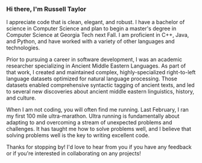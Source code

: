 ### Hi there, I'm Russell Taylor

I appreciate code that is clean, elegant, and robust. I have a bachelor of science in Computer Science and plan to begin a master's degree in Computer Science at Georgia Tech next Fall. I am proficient in C++, Java, and Python, and have worked with a variety of other languages and technologies.

Prior to pursuing a career in software development, I was an academic researcher specializing in Ancient Middle Eastern Languages. As part of that work, I created and maintained complex, highly-specialized right-to-left language datasets optimized for natural language processing. Those datasets enabled comprehensive syntactic tagging of ancient texts, and led to several new discoveries about ancient middle eastern linguistics, history, and culture.

When I am not coding, you will often find me running. Last February, I ran my first 100 mile ultra-marathon. Ultra running is fundamentally about adapting to and overcoming a stream of unexpected problems and challenges. It has taught me how to solve problems well, and I believe that solving problems well is the key to writing excellent code.

Thanks for stopping by! I'd love to hear from you if you have any feedback or if you're interested in collaborating on any projects!
